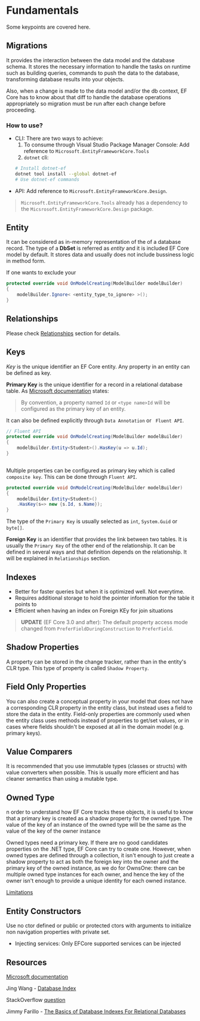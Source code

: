# Fundamentals
Some keypoints are covered here.

## Migrations
It provides the interaction between the data model and the database schema. It stores the necessary information to handle the tasks on runtime such as building queries, commands to push the data to the database, transforming database results into your objects.

Also, when a change is made to the data model and/or the db context, EF Core has to know about that diff to handle the database operations appropriately so migration must be run after each change before proceeding.

### How to use?
- CLI: There are two ways to achieve:
    1. To consume through Visual Studio Package Manager Console: Add reference to `Microsoft.EntityFrameworkCore.Tools`
    2. `dotnet` cli:
    ```bash
    # Install dotnet-ef
    dotnet tool install --global dotnet-ef
    # Use dotnet-ef commands
    ```
- API: Add reference to `Microsoft.EntityFrameworkCore.Design`.

> `Microsoft.EntityFrameworkCore.Tools` already has a dependency to the `Micsrosoft.EntityFrameworkCore.Design` package.

## Entity
It can be considered as in-memory representation of the of a database record. The type of a **DbSet** is referred as *entity* and it is included EF Core model by default. It stores data and usually does not include bussiness logic in method form. 

If one wants to exclude your 
```csharp
protected override void OnModelCreating(ModelBuilder modelBuilder)
{
    modelBuilder.Ignore< <entity_type_to_ignore> >();
}
```

## Relationships
Please check [Relationships](Relationships.md) section for details.

## Keys
*Key* is the unique identifier an EF Core entity. Any property in an entity can be defined as key.

**Primary Key** is the unique identifier for a record in a relational database table. As [Microsoft documentation](<https://docs.microsoft.com/en-us/ef/core/modeling/keys?tabs=data-annotations>) states:

> By convention, a property named `Id` or `<type name>Id` will be configured as the primary key of an entity.

It can also be defined explicitly through `Data Annotation` or ` Fluent API`. 
```csharp
// Fluent API
protected override void OnModelCreating(ModelBuilder modelBuilder)
{
    modelBuilder.Entity<Student>().HasKey(u => u.Id);
}
 
```

Multiple properties can be configured as primary key which is called `composite key`. This can be done through `Fluent API`.
```csharp
protected override void OnModelCreating(ModelBuilder modelBuilder)
{
    modelBuilder.Entity<Student>()
    .HasKey(s=> new {s.Id, s.Name});
}
``` 

The type of the `Primary Key` is usually selected as `int`, `System.Guid` or `byte[]`.

**Foreign Key** is an identifier that provides the link between two tables. It is usually the `Primary Key` of the other end of the relationship. It can be defined in several ways and that definition depends on the relationship. It will be explained in `Relationships` section.

## Indexes
- Better for faster queries but when it is optimized well. Not everytime.
- Requires additional storage to hold the pointer information for the table it points to
- Efficient when having an index on Foreign KEy for join situations
> **UPDATE** (EF Core 3.0 and after): The default property access mode changed from `PreferFieldDuringConstruction` to `PreferField`.

## Shadow Properties
A property can be stored in the change tracker, rather than in the entity's CLR type. This type of property is called `Shadow Property`.

## Field Only Properties
You can also create a conceptual property in your model that does not have a corresponding CLR property in the entity class, but instead uses a field to store the data in the entity. Field-only properties are commonly used when the entity class uses methods instead of properties to get/set values, or in cases where fields shouldn't be exposed at all in the domain model (e.g. primary keys). 

## Value Comparers
It is recommended that you use immutable types (classes or structs) with value converters when possible. This is usually more efficient and has cleaner semantics than using a mutable type.

## Owned Type
n order to understand how EF Core tracks these objects, it is useful to know that a primary key is created as a shadow property for the owned type. The value of the key of an instance of the owned type will be the same as the value of the key of the owner instance

Owned types need a primary key. If there are no good candidates properties on the .NET type, EF Core can try to create one. However, when owned types are defined through a collection, it isn't enough to just create a shadow property to act as both the foreign key into the owner and the primary key of the owned instance, as we do for OwnsOne: there can be multiple owned type instances for each owner, and hence the key of the owner isn't enough to provide a unique identity for each owned instance.

[Limitations](https://docs.microsoft.com/en-us/ef/core/modeling/owned-entities#limitations)

## Entity Constructors
Use no ctor defined or public or protected ctors with arguments to initialize non navigation properties with private set.
- Injecting services: Only EFCore supported services can be injected

## Resources
[Microsoft documentation](https://docs.microsoft.com/en-us/ef/core/modeling/)

 Jing Wang - [Database Index](https://www.youtube.com/watch?v=uyLy462Fmk8)

 StackOverflow [question](https://stackoverflow.com/questions/1108/how-does-database-indexing-work)

 Jimmy Farillo - [The Basics of Database Indexes For Relational Databases](https://medium.com/@jimmyfarillo/the-basics-of-database-indexes-for-relational-databases-bfc634d6bb37)


